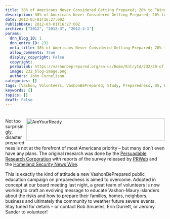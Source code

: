 ```yaml
---
title: 38% of Americans Never Considered Getting Prepared; 20% to “Wing It”!
description: 38% of Americans Never Considered Getting Prepared; 20% to “Wing It”!
date: 2012-03-01T16:27:00Z
PublishDate: 2012-03-01T16:27:00Z
archive: ["2012", "2012-3", "2012-3-1"]
params:
  dnn_blog_ID: 1
  dnn_entry_ID: 232
  meta_title: 38% of Americans Never Considered Getting Prepared; 20% to “Wing It”!
  allow_comments: True
  display_copyright: False
  copyright:
  permalink: https://vashonbeprepared.org/en-us/Home/EntryId/232/38-of-Americans-Never-Considered-Getting-Prepared-20-to-ldquo-Wing-It-rdquo
  image: 232_blog-image.png
  authors: John Cornelison
categories: []
tags: [Vashon, Volunteers, VashonBePrepared, Study, Preparedness, US, PI]
keywords: []
topics: []
draft: False
---
```


<div class="wlWriterHeaderFooter" style="padding-bottom: 4px; margin: 0px; padding-left: 0px; padding-right: 0px; float: none; padding-top: 4px;"> </div>
<p><a href="./images/232/c9ca97771ad3_6F61-AreYourReady_2.gif"><img width="437" height="71" title="AreYourReady" align="right" style="background-image: none;   padding-left: 0px; padding-right: 0px; display: inline; float: right;   padding-top: 0px;border: 0px;" alt="AreYourReady" src="./images/232/c9ca97771ad3_6F61-AreYourReady_thumb.gif" /></a>Not too surprisingly, disaster preparedness is not at the forefront of most Americans priority &ndash; but many don&rsquo;t even have any plans. The original research was done by the <a href="http://www.persuadables.com/" target="_blank">Persuadable Research Corporation</a> with reports of the survey released by <a href="http://www.prweb.com/releases/disaster-preparedness/market-research-2012/prweb9225008.htm" target="_blank">PRWeb</a> and the <a href="http://www.homelandsecuritynewswire.com/srdisasters20120229-study-finds-majority-of-americans-unprepared-for-disasters" target="_blank">Homeland Security News Wire</a>.</p>
<p>This is exactly the kind of attitude a new VashonBePrepared public education campaign on preparedness is aimed to overcome. Adopted in concept at our board meeting last night, a great team of volunteers is now working to craft an evolving message to educate Vashon-Maury islanders about the risks and how to prepare their families, homes, neighbors, business and ultimately the community to weather future severe events. Stay tuned for details &ndash; or contact Bob Smueles, Erin Durrett, or Jeromy Sander to volunteer!</p>
